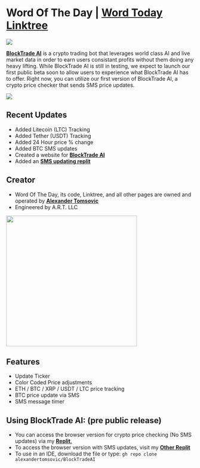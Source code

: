 # Word Of The Day | [Word Today Linktree](www.linktr.ee/wordtoday)
![](https://img.shields.io/static/v1?label=Repository+Status&style=flat-square&message=Active&color=brightgreen)

[**BlockTrade AI**](www.blocktradeAI.com) is a crypto trading bot that leverages world class AI and live market data in order to earn users consistant profits without them doing any heavy lifting. While BlockTrade AI is still in testing, we expect to launch our first public beta soon to allow users to experience what BlockTrade AI has to offer. Right now, you can utilize our first version of BlockTrade AI, a crypto price checker that sends SMS price updates. 

![](https://img.shields.io/static/v1?label=BlockTradeAI+Beta&style=flat-square&message=Late+2022&color=ff6600)

## Recent Updates
- Added Litecoin (LTC) Tracking
- Added Tether (USDT) Tracking
- Added 24 Hour price % change
- Added BTC SMS updates
- Created a website for [**BlockTrade AI**](www.blocktradeAI.com)
- Added an [**SMS updating replit**](https://replit.com/@AlexTomsovic/CrytoPriceCheckWithSMS#main.py)

## Creator
- Word Of The Day, its code, Linktree, and all other pages are owned and operated by [**Alexander Tomsovic**](github.com/alexandertomsovic)
- Engineered by A.R.T. LLC

<a target="_blank" href="https://alextomsovic1.wixsite.com/my-site">
<picture>
  <source media="(prefers-color-scheme: dark)" srcset="https://user-images.githubusercontent.com/84757117/189466772-50ae7326-ec5e-4b68-879d-a269cdc84c78.png">
  <source media="(prefers-color-scheme: light)" srcset="https://user-images.githubusercontent.com/84757117/189466772-50ae7326-ec5e-4b68-879d-a269cdc84c78.png">
  <img src="" width="350">
</picture>
</a>

## Features
- Update Ticker
- Color Coded Price adjustments
- ETH / BTC / XRP / USDT / LTC price tracking
- BTC price update via SMS
- SMS message timer

## Using BlockTrade AI: (pre public release)
- You can access the browser version for crypto price checking (No SMS updates) via my [**Replit**.](https://replit.com/@AlexTomsovic/cryptoprices#main.py)
- To access the browser version with SMS updates, visit my [**Other Replit**](https://replit.com/@AlexTomsovic/CrytoPriceCheckWithSMS#main.py)
- To use in an IDE, download the file or type:
`gh repo clone alexandertomsovic/BlockTradeAI`
